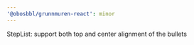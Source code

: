 ```yaml
---
'@obosbbl/grunnmuren-react': minor
---
```


StepList: support both top and center alignment of the bullets
